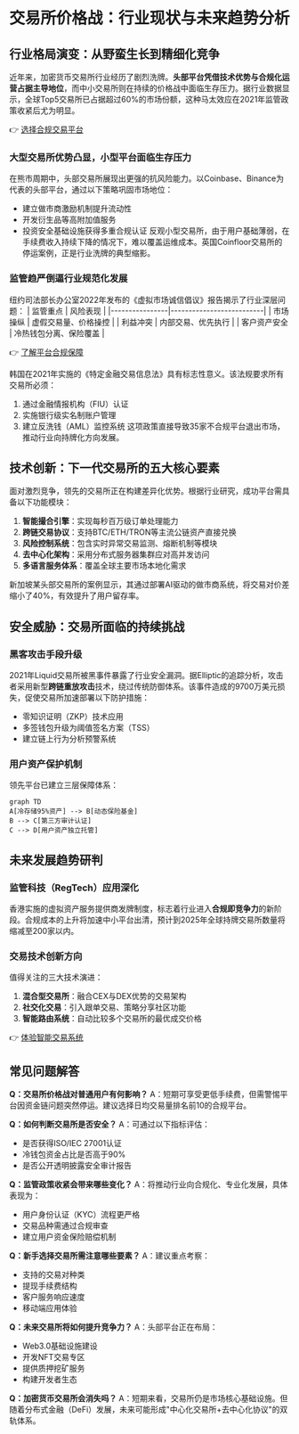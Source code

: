# 交易所价格战：行业现状与未来趋势分析

## 行业格局演变：从野蛮生长到精细化竞争

近年来，加密货币交易所行业经历了剧烈洗牌。**头部平台凭借技术优势与合规化运营占据主导地位**，而中小交易所则在持续的价格战中面临生存压力。据行业数据显示，全球Top5交易所已占据超过60%的市场份额，这种马太效应在2021年监管政策收紧后尤为明显。

👉 [选择合规交易平台](https://bit.ly/okx_welcome)

### 大型交易所优势凸显，小型平台面临生存压力
在熊市周期中，头部交易所展现出更强的抗风险能力。以Coinbase、Binance为代表的头部平台，通过以下策略巩固市场地位：
- 建立做市商激励机制提升流动性
- 开发衍生品等高附加值服务
- 投资安全基础设施获得多重合规认证
反观小型交易所，由于用户基础薄弱，在手续费收入持续下降的情况下，难以覆盖运维成本。英国Coinfloor交易所的停运案例，正是行业洗牌的典型缩影。

### 监管趋严倒逼行业规范化发展
纽约司法部长办公室2022年发布的《虚拟市场诚信倡议》报告揭示了行业深层问题：
| 监管重点       | 风险表现                 |
|----------------|--------------------------|
| 市场操纵       | 虚假交易量、价格操控     |
| 利益冲突       | 内部交易、优先执行       |
| 客户资产安全   | 冷热钱包分离、保险覆盖   |

👉 [了解平台合规保障](https://bit.ly/okx_welcome)

韩国在2021年实施的《特定金融交易信息法》具有标志性意义。该法规要求所有交易所必须：
1. 通过金融情报机构（FIU）认证
2. 实施银行级实名制账户管理
3. 建立反洗钱（AML）监控系统
这项政策直接导致35家不合规平台退出市场，推动行业向持牌化方向发展。

## 技术创新：下一代交易所的五大核心要素

面对激烈竞争，领先的交易所正在构建差异化优势。根据行业研究，成功平台需具备以下功能模块：

1. **智能撮合引擎**：实现每秒百万级订单处理能力
2. **跨链交易协议**：支持BTC/ETH/TRON等主流公链资产直接兑换
3. **风险控制系统**：包含实时异常交易监测、熔断机制等模块
4. **去中心化架构**：采用分布式服务器集群应对高并发访问
5. **多语言服务体系**：覆盖全球主要市场本地化需求

新加坡某头部交易所的案例显示，其通过部署AI驱动的做市商系统，将交易对价差缩小了40%，有效提升了用户留存率。

## 安全威胁：交易所面临的持续挑战

### 黑客攻击手段升级
2021年Liquid交易所被黑事件暴露了行业安全漏洞。据Elliptic的追踪分析，攻击者采用新型**跨链重放攻击**技术，绕过传统防御体系。该事件造成的9700万美元损失，促使交易所加速部署以下防护措施：
- 零知识证明（ZKP）技术应用
- 多签钱包升级为阈值签名方案（TSS）
- 建立链上行为分析预警系统

### 用户资产保护机制
领先平台已建立三层保障体系：
```mermaid
graph TD
A[冷存储95%资产] --> B[动态保险基金]
B --> C[第三方审计认证]
C --> D[用户资产独立托管]
```

## 未来发展趋势研判

### 监管科技（RegTech）应用深化
香港实施的虚拟资产服务提供商发牌制度，标志着行业进入**合规即竞争力**的新阶段。合规成本的上升将加速中小平台出清，预计到2025年全球持牌交易所数量将缩减至200家以内。

### 交易技术创新方向
值得关注的三大技术演进：
1. **混合型交易所**：融合CEX与DEX优势的交易架构
2. **社交化交易**：引入跟单交易、策略分享社区功能
3. **智能路由系统**：自动比较多个交易所的最优成交价格

👉 [体验智能交易系统](https://bit.ly/okx_welcome)

## 常见问题解答

**Q：交易所价格战对普通用户有何影响？**
A：短期可享受更低手续费，但需警惕平台因资金链问题突然停运。建议选择日均交易量排名前10的合规平台。

**Q：如何判断交易所是否安全？**
A：可通过以下指标评估：
- 是否获得ISO/IEC 27001认证
- 冷钱包资金占比是否高于90%
- 是否公开透明披露安全审计报告

**Q：监管政策收紧会带来哪些变化？**
A：将推动行业向合规化、专业化发展，具体表现为：
- 用户身份认证（KYC）流程更严格
- 交易品种需通过合规审查
- 建立用户资金保险赔偿机制

**Q：新手选择交易所需注意哪些要素？**
A：建议重点考察：
- 支持的交易对种类
- 提现手续费结构
- 客户服务响应速度
- 移动端应用体验

**Q：未来交易所将如何提升竞争力？**
A：头部平台正在布局：
- Web3.0基础设施建设
- 开发NFT交易专区
- 提供质押挖矿服务
- 构建开发者生态

**Q：加密货币交易所会消失吗？**
A：短期来看，交易所仍是市场核心基础设施。但随着分布式金融（DeFi）发展，未来可能形成"中心化交易所+去中心化协议"的双轨体系。
